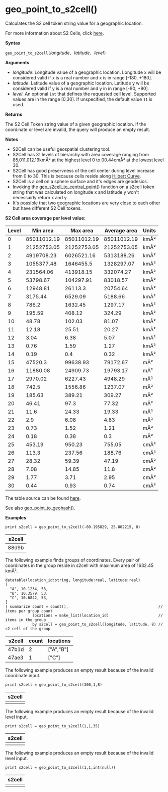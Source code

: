 # geo_point_to_s2cell()

Calculates the S2 cell token string value for a geographic location.

For more information about S2 Cells, click [here](http://s2geometry.io/devguide/s2cell_hierarchy).

**Syntax**

`geo_point_to_s2cell(`*longitude*`, `*latitude*`, `*level*`)`

**Arguments**

* *longitude*: Longitude value of a geographic location. Longitude x will be considered valid if x is a real number and x is in range [-180, +180]. 
* *latitude*: Latitude value of a geographic location. Latitude y will be considered valid if y is a real number and y in in range [-90, +90]. 
* *level*: An optional `int` that defines the requested cell level. Supported values are in the range [0,30]. If unspecified, the default value `11` is used.

**Returns**

The S2 Cell Token string value of a given geographic location. If the coordinate or level are invalid, the query will produce an empty result.

**Notes**

* S2Cell can be useful geospatial clustering tool.
* S2Cell has 31 levels of hierarchy with area coverage ranging from 85,011,012.19kmÂ² at the highest level 0 to 00.44cmÂ² at the lowest level 30.
* S2Cell has good preservness of the cell center during level increase from 0 to 30. This is because cells reside along [Hilbert Curve](https://en.wikipedia.org/wiki/Hilbert_curve).
* S2Cell is a cell on a sphere surface and it's edges are geodesics.
* Invoking the [geo_s2cell_to_central_point()](geo-s2cell-to-central-point-function.md) function on a s2cell token string that was calculated on longitude x and latitude y won't necessairly return x and y.
* It's possible that two geographic locations are very close to each other but have different S2 Cell tokens.

**S2 Cell area coverage per level value:**

Level|Min area|Max area|Average area|Units
|--|--|--|--|--|
|0|85011012.19|85011012.19|85011012.19|kmÂ²|
|1|21252753.05|21252753.05|21252753.05|kmÂ²|
|2|4919708.23|6026521.16|5313188.26|kmÂ²|
|3|1055377.48|1646455.5|1328297.07|kmÂ²|
|4|231564.06|413918.15|332074.27|kmÂ²|
|5|53798.67|104297.91|83018.57|kmÂ²|
|6|12948.81|26113.3|20754.64|kmÂ²|
|7|3175.44|6529.09|5188.66|kmÂ²|
|8|786.2|1632.45|1297.17|kmÂ²|
|9|195.59|408.12|324.29|kmÂ²|
|10|48.78|102.03|81.07|kmÂ²|
|11|12.18|25.51|20.27|kmÂ²|
|12|3.04|6.38|5.07|kmÂ²|
|13|0.76|1.59|1.27|kmÂ²|
|14|0.19|0.4|0.32|kmÂ²|
|15|47520.3|99638.93|79172.67|mÂ²|
|16|11880.08|24909.73|19793.17|mÂ²|
|17|2970.02|6227.43|4948.29|mÂ²|
|18|742.5|1556.86|1237.07|mÂ²|
|19|185.63|389.21|309.27|mÂ²|
|20|46.41|97.3|77.32|mÂ²|
|21|11.6|24.33|19.33|mÂ²|
|22|2.9|6.08|4.83|mÂ²|
|23|0.73|1.52|1.21|mÂ²|
|24|0.18|0.38|0.3|mÂ²|
|25|453.19|950.23|755.05|cmÂ²|
|26|113.3|237.56|188.76|cmÂ²|
|27|28.32|59.39|47.19|cmÂ²|
|28|7.08|14.85|11.8|cmÂ²|
|29|1.77|3.71|2.95|cmÂ²|
|30|0.44|0.93|0.74|cmÂ²|

The table source can be found [here](http://s2geometry.io/resources/s2cell_statistics).

See also [geo_point_to_geohash()](geo-point-to-geohash-function.md).

**Examples**

<!-- csl: https://help.kusto.windows.net/Samples -->
```
print s2cell = geo_point_to_s2cell(-80.195829, 25.802215, 8)
```

|s2cell|
|---|
|88d9b|

The following example finds groups of coordinates. Every pair of coordinates in the group reside in s2cell with maximum area of 1632.45 kmÂ².
<!-- csl: https://help.kusto.windows.net/Samples -->
```
datatable(location_id:string, longitude:real, latitude:real)
[
  "A", 10.1234, 53,
  "B", 10.3579, 53,
  "C", 10.6842, 53,
]
| summarize count = count(),                                        // items per group count
            locations = make_list(location_id)                      // items in the group
            by s2cell = geo_point_to_s2cell(longitude, latitude, 8) // s2 cell of the group
```

|s2cell|count|locations|
|---|---|---|
|47b1d|2|["A","B"]|
|47ae3|1|["C"]|

The following example produces an empty result because of the invalid coordinate input.
<!-- csl: https://help.kusto.windows.net/Samples -->
```
print s2cell = geo_point_to_s2cell(300,1,8)
```

|s2cell|
|---|
||

The following example produces an empty result because of the invalid level input.
<!-- csl: https://help.kusto.windows.net/Samples -->
```
print s2cell = geo_point_to_s2cell(1,1,35)
```

|s2cell|
|---|
||

The following example produces an empty result because of the invalid level input.
<!-- csl: https://help.kusto.windows.net/Samples -->
```
print s2cell = geo_point_to_s2cell(1,1,int(null))
```

|s2cell|
|---|
||
